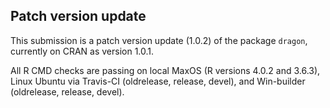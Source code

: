 ## Patch version update
This submission is a patch version update (1.0.2) of the package `dragon`, currently on CRAN as version 1.0.1.

All R CMD checks are passing on local MaxOS (R versions 4.0.2 and 3.6.3), Linux Ubuntu via Travis-CI (oldrelease, release, devel), and Win-builder (oldrelease, release, devel).

